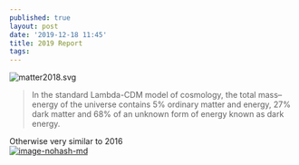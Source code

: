 ```yaml
---
published: true
layout: post
date: '2019-12-18 11:45'
title: 2019 Report
tags: 
---
```

![matter2018.svg]({{site.baseurl}}/media/matter2019.svg)

> In the standard Lambda-CDM model of cosmology, the total mass–energy of the universe contains 5% ordinary matter and energy, 27% dark matter and 68% of an unknown form of energy known as dark energy.

Otherwise very similar to 2016  
[![image-nohash-md](https://images.weserv.nl/?url=https://i.imgur.com/o6ovpRx.jpg)](https://images.weserv.nl/?url=https://i.imgur.com/NIf46uu.png)

